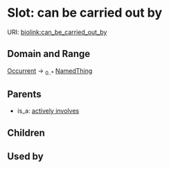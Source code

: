 
# Slot: can be carried out by




URI: [biolink:can_be_carried_out_by](https://w3id.org/biolink/vocab/can_be_carried_out_by)


## Domain and Range

[Occurrent](Occurrent.md) &#8594;  <sub>0..\*</sub> [NamedThing](NamedThing.md)

## Parents

 *  is_a: [actively involves](actively_involves.md)

## Children


## Used by

